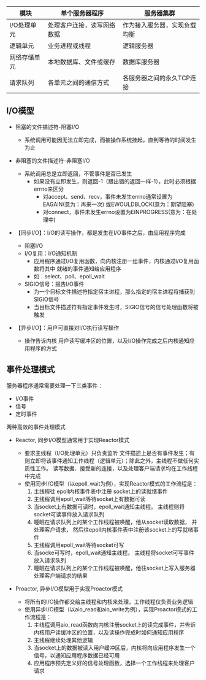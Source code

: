 
| 模块         | 单个服务器程序             | 服务器集群                   |
| ------------ | -------------------------- | ---------------------------- |
| I/O处理单元  | 处理客户连接，读写网络数据 | 作为接入服务器，实现负载均衡 |
| 逻辑单元     | 业务进程或线程             | 逻辑服务器                   |
| 网络存储单元 | 本地数据库、文件或缓存     | 数据库服务器                 |
| 请求队列     | 各单元之间的通信方式       | 各服务器之间的永久TCP连接    |


## I/O模型
- 阻塞的文件描述符-阻塞I/O
  - 系统调用可能因无法立即完成，而被操作系统挂起，直到等待的时间发生为止
- 非阻塞的文件描述符-非阻塞I/O
  - 系统调用总是立即返回，不管事件是否已发生
    - 如果没有立即发生，则返回-1（跟出错的返回一样-1），此时必须根据errno来区分
      - 对accept、send、recv，事件未发生errno通常设置为EAGAIN(意为：再来一次) 或EWOULDBLOCK(意为：期望阻塞)
      - 对connect，事件未发生errno设置为EINPROGRESS(意为：在处理中)


- 【同步I/O】：I/O的读写操作，都是发生在I/O事件之后，由应用程序完成
  - 阻塞I/O
  - I/O复用：I/O通知机制
    - 应用程序通过I/O复用函数，向内核注册一组事件，内核通过I/O复用函数将其中 就绪的事件通知给应用程序
    - 如：select、poll、epoll_wait
  - SIGIO信号：报告I/O事件
    - 为一个目标文件描述符指定宿主进程，那么指定的宿主进程将捕获到SIGIO信号
    - 当目标文件描述符有指定事件发生时，SIGIO信号的信号处理函数将被触发
- 【异步I/O】：用户可直接对I/O执行读写操作
  - 操作告诉内核 用户读写缓冲区的位置，以及I/O操作完成之后内核通知应用程序的方式

## 事件处理模式

服务器程序通常需要处理一下三类事件：
- I/O事件
- 信号
- 定时事件

两种高效的事件处理模式
- Reactor,  同步I/O模型通常用于实现Reactor模式
  - 要求主线程（I/O处理单元）只负责监听 文件描述上是否有事件发生；有则立即将该事件通知工作线程（逻辑单元）；除此之外，主线程不做任何实质性工作。 读写数据、接受新的连接，以及处理客户端请求均在工作线程中完成
  - 使用同步I/O模型（以epoll_wait为例），实现Reactor模式的工作流程是：
    1. 主线程往 epoll内核事件表中注册 socket上的读就绪事件
    2. 主线程调用epoll_wait等待socket上有数据可读
    3. 当socket上有数据可读时，epoll_wait通知主线程。 主线程则将socket可读事件放入请求队列
    4. 睡眠在请求队列上的某个工作线程被唤醒，他从socket读取数据， 并处理客户请求， 然后往epoll内核事件表中注册该socket上的写就绪事件
    5. 主线程调用epoll_wait等待socket可写
    6. 当socke可写时，epoll_wait通知主线程。 主线程将socket可写事件放入请求队列
    7. 睡眠在请求队列上的某个工作线程被唤醒，他往socket上写入服务器处理客户端请求的结果

- Proactor, 异步I/O模型用于实现Proactor模式
  - 将所有的I/O操作都交给主线程和内核来处理，工作线程仅负责业务逻辑
  - 使用异步I/O模型（以aio_read和aio_write为例），实现Proactor模式的工作流程是：
    1. 主线程调用aio_read函数向内核注册socket上的读完成事件，并告诉内核用户读缓冲区的位置，以及读操作完成时如何通知应用程序
    2. 主线程继续处理其他逻辑
    3. 当socket上的数据被读入用户缓冲区后，内核将向应用程序发生一个信号，以通知应用程序数据已经可用
    4. 应用程序预先定义好的信号处理函数，选择一个工作线程来处理客户请求                                                                                   
                                                                  

